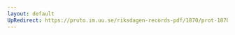 ```yaml
---
layout: default
UpRedirect: https://pruto.im.uu.se/riksdagen-records-pdf/1870/prot-1870--fk--324/prot-1870--fk--324_002.pdf
---
```

